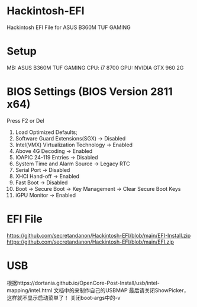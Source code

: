 # Hackintosh-EFI
Hackintosh EFI File for ASUS  B360M TUF GAMING 

# Setup
MB: ASUS B360M TUF GAMING
CPU: i7 8700
GPU: NVIDIA GTX 960 2G

# BIOS Settings (BIOS Version 2811 x64)
Press F2 or Del
1. Load Optimized Defaults;
2. Software Guard Extensions(SGX) -> Disabled
3. Intel(VMX) Virtualization Technology -> Enabled
4. Above 4G Decoding -> Enabled
5. IOAPIC 24-119 Entries -> Disabled
6. System Time and Alarm Source -> Legacy RTC
7. Serial Port -> Disabled
8. XHCI Hand-off -> Enabled
9. Fast Boot -> Disabled
10. Boot -> Secure Boot -> Key Management -> Clear Secure Boot Keys
11. iGPU Monitor -> Enabled

# EFI File
https://github.com/secretandanon/Hackintosh-EFI/blob/main/EFI-Install.zip
https://github.com/secretandanon/Hackintosh-EFI/blob/main/EFI.zip
# USB

根据https://dortania.github.io/OpenCore-Post-Install/usb/intel-mapping/intel.html 文档中的来制作自己的USBMAP
最后请关闭ShowPicker，这样就不显示启动菜单了！
关闭boot-args中的-v
